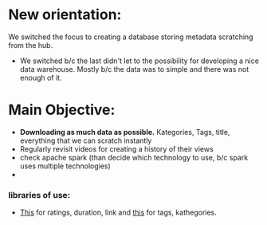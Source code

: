 # New orientation:
We switched the focus to creating a database storing metadata scratching from the hub.
- We switched b/c the last didn't let to the possibility for developing a nice data warehouse. Mostly b/c the data was to simple and there was not enough of it.
# Main Objective:
- __Downloading as much data as possible.__ Kategories, Tags, title, everything that we can scratch instantly
- Regularly revisit videos for creating a history of their views
- check apache spark (than decide which technology to use, b/c spark uses multiple technologies)
- 
### libraries of use:
- [This](https://github.com/sskender/pornhub-api) for ratings, duration, link and [this](https://github.com/Derfirm/pornhub-api) for tags, kathegories.
